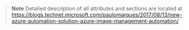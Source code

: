 >**Note**
>Detailed description of all attributes and sections are located at https://blogs.technet.microsoft.com/paulomarques/2017/08/13/new-azure-automation-solution-azure-image-management-automation/ 

